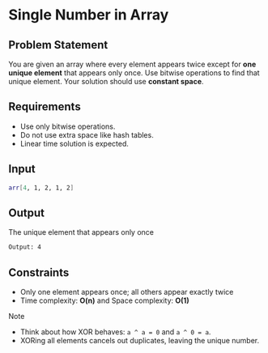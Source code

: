 # Single Number in Array

## Problem Statement

You are given an array where every element appears twice except for **one unique element** that appears only once. Use bitwise operations to find that unique element. Your solution should use **constant space**.

## Requirements

- Use only bitwise operations.
- Do not use extra space like hash tables.
- Linear time solution is expected.

## Input

```bash
arr[4, 1, 2, 1, 2]
```

## Output

The unique element that appears only once

```bash
Output: 4

```

## Constraints

- Only one element appears once; all others appear exactly twice
- Time complexity: **O(n)** and Space complexity: **O(1)**

> [!NOTE]
>
> - Think about how XOR behaves: `a ^ a = 0` and `a ^ 0 = a`.
> - XORing all elements cancels out duplicates, leaving the unique number.
